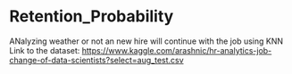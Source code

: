 # Retention_Probability
ANalyzing weather or not an new hire will continue with the job using KNN
Link to the dataset: https://www.kaggle.com/arashnic/hr-analytics-job-change-of-data-scientists?select=aug_test.csv
